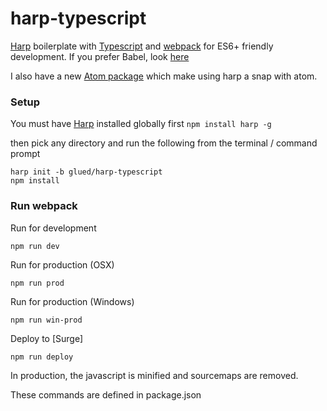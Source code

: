 [typescript]:https://www.typescriptlang.org/
[Atom]:https://atom.io/
[Babel]:http://babeljs.io
[webpack]:https://webpack.github.io/
[Harp]:http://harpjs.com
# harp-typescript

[Harp] boilerplate with [Typescript] and [webpack] for ES6+ friendly development.
If you prefer Babel, look [here](https://github.com/glued/harp-babel)

I also have a new [Atom package](https://github.com/glued/harpy) which make using harp a snap with atom.

### Setup
You must have [Harp] installed globally first `npm install harp -g`

then pick any directory and run the following from the terminal / command prompt

    harp init -b glued/harp-typescript
    npm install


### Run webpack
Run for development
```
npm run dev
```
Run for production (OSX)
```
npm run prod
```

Run for production (Windows)
```
npm run win-prod
```

Deploy to [Surge]
```
npm run deploy
```
In production, the javascript is minified and sourcemaps are removed.

These commands are defined in package.json
